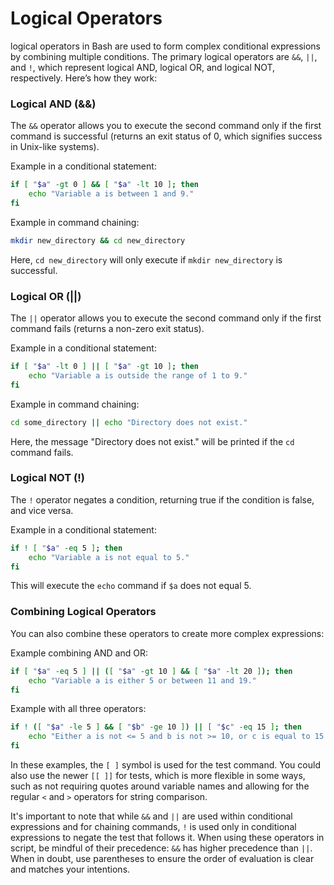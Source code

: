 # Logical Operators

logical operators in Bash are used to form complex conditional expressions by combining multiple conditions. The primary logical operators are `&&`, `||`, and `!`, which represent logical AND, logical OR, and logical NOT, respectively. Here’s how they work:

### Logical AND (&&)

The `&&` operator allows you to execute the second command only if the first command is successful (returns an exit status of 0, which signifies success in Unix-like systems).

Example in a conditional statement:
```bash
if [ "$a" -gt 0 ] && [ "$a" -lt 10 ]; then
    echo "Variable a is between 1 and 9."
fi
```
Example in command chaining:
```bash
mkdir new_directory && cd new_directory
```
Here, `cd new_directory` will only execute if `mkdir new_directory` is successful.

### Logical OR (||)

The `||` operator allows you to execute the second command only if the first command fails (returns a non-zero exit status).

Example in a conditional statement:
```bash
if [ "$a" -lt 0 ] || [ "$a" -gt 10 ]; then
    echo "Variable a is outside the range of 1 to 9."
fi
```
Example in command chaining:
```bash
cd some_directory || echo "Directory does not exist."
```
Here, the message "Directory does not exist." will be printed if the `cd` command fails.

### Logical NOT (!)

The `!` operator negates a condition, returning true if the condition is false, and vice versa.

Example in a conditional statement:
```bash
if ! [ "$a" -eq 5 ]; then
    echo "Variable a is not equal to 5."
fi
```
This will execute the `echo` command if `$a` does not equal 5.

### Combining Logical Operators

You can also combine these operators to create more complex expressions:

Example combining AND and OR:
```bash
if [ "$a" -eq 5 ] || ([ "$a" -gt 10 ] && [ "$a" -lt 20 ]); then
    echo "Variable a is either 5 or between 11 and 19."
fi
```
Example with all three operators:
```bash
if ! ([ "$a" -le 5 ] && [ "$b" -ge 10 ]) || [ "$c" -eq 15 ]; then
    echo "Either a is not <= 5 and b is not >= 10, or c is equal to 15."
fi
```

In these examples, the `[ ]` symbol is used for the test command. You could also use the newer `[[ ]]` for tests, which is more flexible in some ways, such as not requiring quotes around variable names and allowing for the regular `<` and `>` operators for string comparison.

It's important to note that while `&&` and `||` are used within conditional expressions and for chaining commands, `!` is used only in conditional expressions to negate the test that follows it. When using these operators in script, be mindful of their precedence: `&&` has higher precedence than `||`. When in doubt, use parentheses to ensure the order of evaluation is clear and matches your intentions.